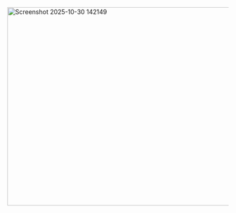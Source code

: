<img width="577" height="453" alt="Screenshot 2025-10-30 142149" src="https://github.com/user-attachments/assets/e1c345e7-fb52-4f49-aa04-f73d4aa69a63" />
